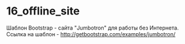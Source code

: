 # 16_offline_site
Шаблон Bootstrap - сайта "Jumbotron" для работы без Интернета.
Ссылка на шаблон - http://getbootstrap.com/examples/jumbotron/

